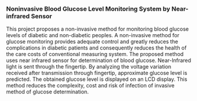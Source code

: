 ### Noninvasive Blood Glucose Level Monitoring System by Near-infrared Sensor
This project proposes a non-invasive method for monitoring blood glucose levels of diabetic and non-diabetic peoples. A non-invasive method for glucose monitoring provides adequate control and greatly reduces the complications in diabetic patients and consequently reduces the health of the care costs of conventional measuring system. The proposed method uses near infrared sensor for determination of blood glucose. Near-Infrared light is sent through the fingertip. By analyzing the voltage variation received after transmission through fingertip, approximate glucose level is predicted. The obtained glucose level is displayed on an LCD display. This method reduces the complexity, cost and risk of infection of invasive method of glucose determination.
